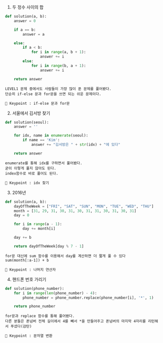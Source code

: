 1. 두 정수 사이의 합
``` python
def solution(a, b):
    answer = 0

    if a == b:
        answer = a

    else:
        if a < b:
            for i in range(a, b + 1):
                answer += i
        else:
            for i in range(b, a + 1):
                answer += i

    return answer
```

    LEVEL1 문제 중에서도 사람들이 가장 많이 푼 문제를 풀어봤다.
    단순히 if-else 문과 for문을 쓰면 되는 쉬운 문제이다.
        
    🔑 Keypoint : if-else 문과 for문
    
2. 서울에서 김서방 찾기
``` python
def solution(seoul):
    answer = ''

    for idx, name in enumerate(seoul):
        if name == 'Kim':
            answer += "김서방은 " + str(idx) + "에 있다"

    return answer
```

    enumerate를 통해 idx를 구하면서 풀어봤다.
    굳이 이렇게 풀지 않아도 된다.
    index함수로 바로 풀어도 된다.
    
    🔑 Keypoint : idx 찾기
    
3. 2016년
``` python
def solution(a, b):
    dayOfTheWeek = ["FRI", "SAT", "SUN", "MON", "TUE", "WED", "THU"]
    month = [31, 29, 31, 30, 31, 30, 31, 31, 30, 31, 30, 31]
    day = 0

    for i in range(a - 1):
        day += month[i]

    day += b

    return dayOfTheWeek[day % 7 - 1]
```

    for문 대신에 sum 함수를 이용해서 day를 계산하면 더 짧게 풀 수 있다
    sum(month[:a-1]) + b
        
    🔑 Keypoint : 나머지 연산자
    
4. 핸드폰 번호 가리기
``` python
def solution(phone_number):
    for i in range(len(phone_number) - 4):
        phone_number = phone_number.replace(phone_number[i], '*', 1)

    return phone_number
```

    for문과 replace 함수를 통해 풀어봤다.
    다른 분들은 폰넘버 전체 길이에서 4를 빼서 *을 만들어주고 폰넘버의 마지막 4자리를 리턴해서 푸셨다(감탄)
        
    🔑 Keypoint : 문자열 변환
